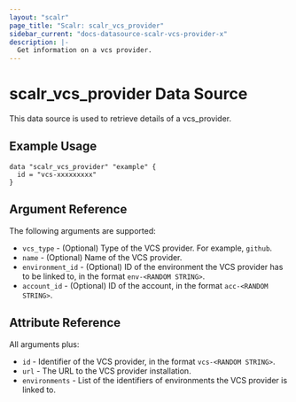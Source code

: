 ```yaml
---
layout: "scalr"
page_title: "Scalr: scalr_vcs_provider"
sidebar_current: "docs-datasource-scalr-vcs-provider-x"
description: |-
  Get information on a vcs provider.
---
```


# scalr_vcs_provider Data Source

This data source is used to retrieve details of a vcs_provider.

## Example Usage

```hcl
data "scalr_vcs_provider" "example" {
  id = "vcs-xxxxxxxxx"
}
```

## Argument Reference

The following arguments are supported:

* `vcs_type` - (Optional) Type of the VCS provider. For example, `github`.
* `name` - (Optional) Name of the VCS provider.
* `environment_id` - (Optional) ID of the environment the VCS provider has to be linked to, in the format `env-<RANDOM STRING>`.
* `account_id` - (Optional) ID of the account, in the format `acc-<RANDOM STRING>`.

## Attribute Reference

All arguments plus:

* `id` - Identifier of the VCS provider, in the format `vcs-<RANDOM STRING>`.
* `url` - The URL to the VCS provider installation.
* `environments` - List of the identifiers of environments the VCS provider is linked to.

